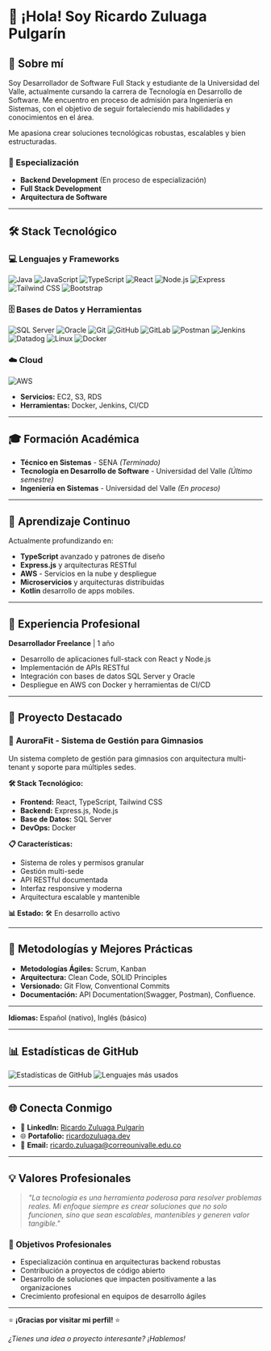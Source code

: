 # 👋 ¡Hola! Soy Ricardo Zuluaga Pulgarín

## 🚀 Sobre mí
Soy Desarrollador de Software Full Stack y estudiante de la Universidad del Valle, actualmente cursando la carrera de Tecnología en Desarrollo de Software. Me encuentro en proceso de admisión para Ingeniería en Sistemas, con el objetivo de seguir fortaleciendo mis habilidades y conocimientos en el área.

Me apasiona crear soluciones tecnológicas robustas, escalables y bien estructuradas.

### 🎯 Especialización
- **Backend Development** (En proceso de especialización)
- **Full Stack Development** 
- **Arquitectura de Software**

---

## 🛠️ Stack Tecnológico

### **💻 Lenguajes y Frameworks**
![Java](https://img.shields.io/badge/-Java-007396?logo=java&logoColor=white&style=flat)
![JavaScript](https://img.shields.io/badge/-JavaScript-F7DF1E?logo=javascript&logoColor=black&style=flat)
![TypeScript](https://img.shields.io/badge/-TypeScript-3178C6?logo=typescript&logoColor=white&style=flat)
![React](https://img.shields.io/badge/-React-61DAFB?logo=react&logoColor=black&style=flat)
![Node.js](https://img.shields.io/badge/-Node.js-339933?logo=node.js&logoColor=white&style=flat)
![Express](https://img.shields.io/badge/-Express-000000?logo=express&logoColor=white&style=flat)
![Tailwind CSS](https://img.shields.io/badge/-Tailwind-06B6D4?logo=tailwind-css&logoColor=white&style=flat)
![Bootstrap](https://img.shields.io/badge/-Bootstrap-7952B3?logo=bootstrap&logoColor=white&style=flat)

### **🗄️ Bases de Datos y Herramientas**
![SQL Server](https://img.shields.io/badge/-SQL%20Server-CC2927?logo=microsoft-sql-server&logoColor=white&style=flat)
![Oracle](https://img.shields.io/badge/-Oracle-F80000?logo=oracle&logoColor=white&style=flat)
![Git](https://img.shields.io/badge/-Git-F05032?logo=git&logoColor=white&style=flat)
![GitHub](https://img.shields.io/badge/-GitHub-181717?logo=github&logoColor=white&style=flat)
![GitLab](https://img.shields.io/badge/-GitLab-FC6D26?logo=gitlab&logoColor=white&style=flat)
![Postman](https://img.shields.io/badge/-Postman-FF6C37?logo=postman&logoColor=white&style=flat)
![Jenkins](https://img.shields.io/badge/-Jenkins-D24939?logo=jenkins&logoColor=white&style=flat)
![Datadog](https://img.shields.io/badge/-Datadog-632CA6?logo=datadog&logoColor=white&style=flat)
![Linux](https://img.shields.io/badge/-Linux-FCC624?logo=linux&logoColor=black&style=flat)
![Docker](https://img.shields.io/badge/-Docker-2496ED?logo=docker&logoColor=white&style=flat)

### **☁️ Cloud**
![AWS](https://img.shields.io/badge/-Amazon%20Web%20Services-232F3E?logo=amazon-aws&logoColor=white&style=flat)
- **Servicios:** EC2, S3, RDS
- **Herramientas:** Docker, Jenkins, CI/CD

---

## 🎓 Formación Académica
- **Técnico en Sistemas** - SENA *(Terminado)*
- **Tecnología en Desarrollo de Software** - Universidad del Valle *(Último semestre)*
- **Ingeniería en Sistemas** - Universidad del Valle *(En proceso)*


---

## 🌱 Aprendizaje Continuo
Actualmente profundizando en:
- **TypeScript** avanzado y patrones de diseño
- **Express.js** y arquitecturas RESTful
- **AWS** - Servicios en la nube y despliegue
- **Microservicios** y arquitecturas distribuidas
- **Kotlin** desarrollo de apps mobiles.

---

## 💼 Experiencia Profesional
**Desarrollador Freelance** | 1 año  
- Desarrollo de aplicaciones full-stack con React y Node.js
- Implementación de APIs RESTful
- Integración con bases de datos SQL Server y Oracle
- Despliegue en AWS con Docker y herramientas de CI/CD

---

## 🚀 Proyecto Destacado

### 🔧 **AuroraFit - Sistema de Gestión para Gimnasios**
Un sistema completo de gestión para gimnasios con arquitectura multi-tenant y soporte para múltiples sedes.

**🛠️ Stack Tecnológico:**
- **Frontend:** React, TypeScript, Tailwind CSS
- **Backend:** Express.js, Node.js
- **Base de Datos:** SQL Server
- **DevOps:** Docker

**📋 Características:**
- Sistema de roles y permisos granular
- Gestión multi-sede
- API RESTful documentada
- Interfaz responsive y moderna
- Arquitectura escalable y mantenible

**📊 Estado:** 🛠️ En desarrollo activo

---

## 🌟 Metodologías y Mejores Prácticas
- **Metodologías Ágiles:** Scrum, Kanban
- **Arquitectura:** Clean Code, SOLID Principles
- **Versionado:** Git Flow, Conventional Commits
- **Documentación:** API Documentation(Swagger, Postman), Confluence.

---

**Idiomas:** Español (nativo), Inglés (básico)

---

## 📊 Estadísticas de GitHub
![Estadísticas de GitHub](https://github-readme-stats.vercel.app/api?username=RicardoZ1998&show_icons=true&theme=radical)
![Lenguajes más usados](https://github-readme-stats.vercel.app/api/top-langs/?username=RicardoZ1998&layout=compact&theme=radical)

---

## 🌐 Conecta Conmigo
- 💼 **LinkedIn:** [Ricardo Zuluaga Pulgarín](https://www.linkedin.com/in/ricardoz1998)
- 🌐 **Portafolio:** [ricardozuluaga.dev](https://ricardozuluaga.dev)
- 📧 **Email:** ricardo.zuluaga@correounivalle.edu.co

---

## 💡 Valores Profesionales
> *"La tecnología es una herramienta poderosa para resolver problemas reales. Mi enfoque siempre es crear soluciones que no solo funcionen, sino que sean escalables, mantenibles y generen valor tangible."*

### 🎯 Objetivos Profesionales
- Especialización continua en arquitecturas backend robustas
- Contribución a proyectos de código abierto
- Desarrollo de soluciones que impacten positivamente a las organizaciones
- Crecimiento profesional en equipos de desarrollo ágiles

---

⭐ **¡Gracias por visitar mi perfil!** ⭐

*¿Tienes una idea o proyecto interesante? ¡Hablemos!*

